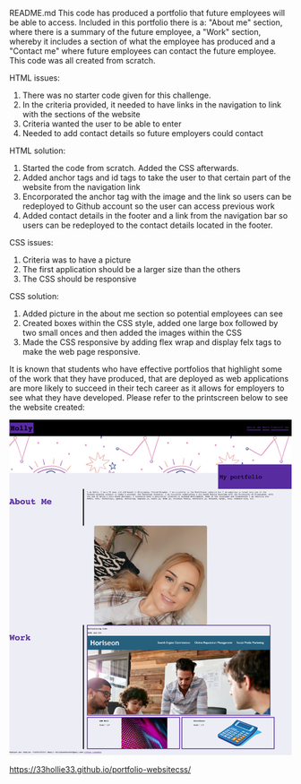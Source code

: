 README.md
This code has produced a portfolio that future employees will be able to access. Included in this portfolio there is a: "About me" section, where there is a summary of the future employee, a "Work" section, whereby it includes a section of what the employee has produced and a "Contact me" where future employees can contact the future employee. This code was all created from scratch. 

HTML issues: 
1. There was no starter code given for this challenge.
2. In the criteria provided, it needed to have links in the navigation to link with the sections of the website
3. Criteria wanted the user to be able to enter 
4. Needed to add contact details so future employers could contact

HTML solution:
1. Started the code from scratch. Added the CSS afterwards. 
2. Added anchor tags and id tags to take the user to that certain part of the website from the navigation link
3. Encorporated the anchor tag with the image and the link so users can be redeployed to Github account so the user can access previous work
4. Added contact details in the footer and a link from the navigation bar so users can be redeployed to the contact details located in the footer. 

CSS issues:
1. Criteria was to have a picture 
2. The first application should be a larger size than the others
3. The CSS should be responsive

CSS solution:
1. Added picture in the about me section so potential employees can see
2. Created boxes within the CSS style, added one large box followed by two small onces and then added the images within the CSS
3. Made the CSS responsive by adding flex wrap and display felx tags to make the web page responsive. 

It is known that students who have effective portfolios that highlight some of the work that they have produced, that are deployed as web  applications are more likely to succeed in their tech career as it allows for employers to see what they have developed. Please refer to the printscreen below to see the website created: 

![Screenshot of portfolio](images/screenshotportfolio.png) 

https://33hollie33.github.io/portfolio-websitecss/